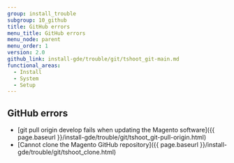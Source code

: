 ```yaml
---
group: install_trouble
subgroup: 10_github
title: GitHub errors
menu_title: GitHub errors
menu_node: parent
menu_order: 1
version: 2.0
github_link: install-gde/trouble/git/tshoot_git-main.md
functional_areas:
  - Install
  - System
  - Setup
---
```


## GitHub errors

*	[git pull origin develop fails when updating the Magento software]({{ page.baseurl }}/install-gde/trouble/git/tshoot_git-pull-origin.html)
*	[Cannot clone the Magento GitHub repository]({{ page.baseurl }}/install-gde/trouble/git/tshoot_clone.html)
